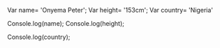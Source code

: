 
Var name= 'Onyema Peter';
Var height= '153cm';
Var country= 'Nigeria'

Console.log(name);
Console.log(height);

Console.log(country);
